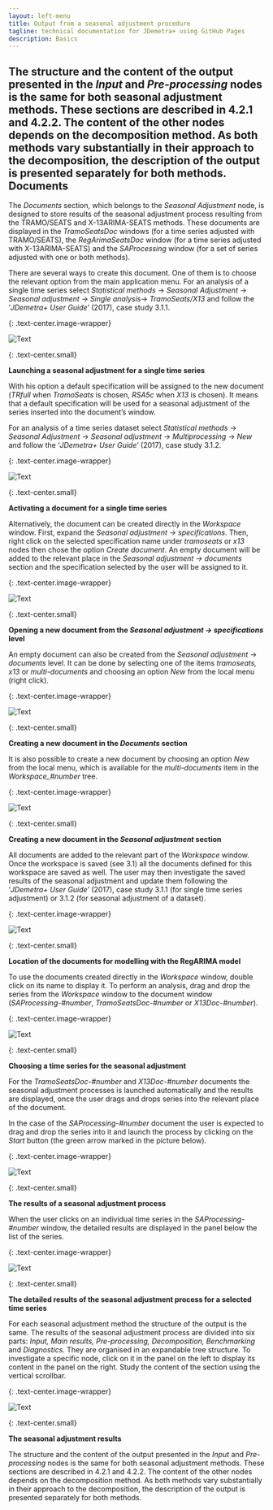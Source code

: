 ```yaml
---
layout: left-menu
title: Output from a seasonal adjustment procedure
tagline: technical documentation for JDemetra+ using GitHub Pages
description: Basics
---
```


The structure and the content of the output presented in the *Input* and
*Pre-processing* nodes is the same for both seasonal adjustment methods.
These sections are described in 4.2.1 and 4.2.2. The content of the
other nodes depends on the decomposition method. As both methods vary
substantially in their approach to the decomposition, the description of
the output is presented separately for both methods.
Documents
---------

The *Documents* section, which belongs to the *Seasonal Adjustment*
node, is designed to store results of the seasonal adjustment process
resulting from the TRAMO/SEATS and X-13ARIMA-SEATS methods. These
documents are displayed in the *TramoSeatsDoc* windows (for a time
series adjusted with TRAMO/SEATS), the *RegArimaSeatsDoc* window (for a
time series adjusted with X-13ARIMA-SEATS) and the *SAProcessing* window
(for a set of series adjusted with one or both methods).

There are several ways to create this document. One of them is to choose
the relevant option from the main application menu. For an analysis of a
single time series select *Statistical methods* → *Seasonal Adjustment*
→ *Seasonal adjustment* → *Single analysis*→ *TramoSeats/X13* and follow
the ‘*JDemetra+ User Guide*’ (2017), case study 3.1.1.

{: .text-center.image-wrapper}

![Text](/assets/img/reference-manual/manual/RM_C_pic24.jpg)

{: .text-center.small}

**Launching a seasonal adjustment for a single time series**

With his option a default specification will be assigned to the new
document (*TRfull* when *TramoSeats* is chosen, *RSA5c* when *X13* is
chosen). It means that a default specification will be used for a
seasonal adjustment of the series inserted into the document’s window.

For an analysis of a time series dataset select *Statistical methods* →
*Seasonal Adjustment* → *Seasonal adjustment* → *Multiprocessing* →
*New* and follow the ‘*JDemetra+ User Guide*’ (2017), case study 3.1.2.

{: .text-center.image-wrapper}

![Text](/assets/img/reference-manual/manual/RM_C_pic25.jpg)

{: .text-center.small}

**Activating a document for a single time series**

Alternatively, the document can be created directly in the *Workspace*
window. First, expand the *Seasonal adjustment → specifications*. Then,
right click on the selected specification name under *tramoseats* or
*x13* nodes then chose the option *Create document*. An empty document
will be added to the relevant place in the *Seasonal adjustment →
documents* section and the specification selected by the user will be
assigned to it.

{: .text-center.image-wrapper}

![Text](/assets/img/reference-manual/manual/RM_C_pic26.jpg)

{: .text-center.small}

**Opening a new document from the *Seasonal adjustment → specifications* level**

An empty document can also be created from the *Seasonal adjustment* →
*documents* level. It can be done by selecting one of the items
*tramoseats,* *x13* or *multi-documents* and choosing an option *New*
from the local menu (right click).

{: .text-center.image-wrapper}

![Text](/assets/img/reference-manual/manual/RM_C_pic27.jpg)

{: .text-center.small}

**Creating a new document in the *Documents* section**

It is also possible to create a new document by choosing an option *New*
from the local menu, which is available for the *multi-documents* item
in the *Workspace\_\#number* tree.

{: .text-center.image-wrapper}

![Text](/assets/img/reference-manual/manual/RM_C_pic28.jpg)

{: .text-center.small}

**Creating a new document in the *Seasonal adjustment* section**

All documents are added to the relevant part of the *Workspace* window.
Once the workspace is saved (see 3.1) all the documents defined for this
workspace are saved as well. The user may then investigate the saved
results of the seasonal adjustment and update them following the
‘*JDemetra+ User Guide*’ (2017), case study 3.1.1 (for single time
series adjustment) or 3.1.2 (for seasonal adjustment of a dataset).

{: .text-center.image-wrapper}

![Text](/assets/img/reference-manual/manual/RM_C_pic29.jpg)

{: .text-center.small}

**Location of the documents for modelling with the RegARIMA model**

To use the documents created directly in the *Workspace* window, double
click on its name to display it. To perform an analysis, drag and drop
the series from the *Workspace* window to the document window
(*SAProcessing-\#number*, *TramoSeatsDoc-\#number* or
*X13Doc-\#number*).

{: .text-center.image-wrapper}

![Text](/assets/img/reference-manual/manual/RM_C_pic30.jpg)

{: .text-center.small}

**Choosing a time series for the seasonal adjustment**

For the *TramoSeatsDoc-\#number* and *X13Doc-\#number* documents the
seasonal adjustment processes is launched automatically and the results
are displayed, once the user drags and drops series into the relevant
place of the document.

In the case of the *SAProcessing-\#number* document the user is expected
to drag and drop the series into it and launch the process by clicking
on the *Start* button (the green arrow marked in the picture below).

{: .text-center.image-wrapper}

![Text](/assets/img/reference-manual/manual/RM_C_pic31.jpg)

{: .text-center.small}

**The results of a seasonal adjustment process**

When the user clicks on an individual time series in the
*SAProcessing-\#number* window, the detailed results are displayed in
the panel below the list of the series.

{: .text-center.image-wrapper}

![Text](/assets/img/reference-manual/manual/RM_C_pic32.jpg)

{: .text-center.small}

**The detailed results of the seasonal adjustment process for a selected time series**

For each seasonal adjustment method the structure of the output is the
same. The results of the seasonal adjustment process are divided into
six parts: *Input, Main results, Pre-processing, Decomposition,
Benchmarking* and *Diagnostics.* They are organised in an expandable
tree structure. To investigate a specific node, click on it in the panel
on the left to display its content in the panel on the right. Study the
content of the section using the vertical scrollbar.

{: .text-center.image-wrapper}

![Text](/assets/img/reference-manual/manual/RM_C_pic33.jpg)

{: .text-center.small}

**The seasonal adjustment results**

The structure and the content of the output presented in the *Input* and
*Pre-processing* nodes is the same for both seasonal adjustment methods.
These sections are described in 4.2.1 and 4.2.2. The content of the
other nodes depends on the decomposition method. As both methods vary
substantially in their approach to the decomposition, the description of
the output is presented separately for both methods.

